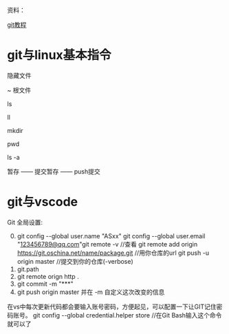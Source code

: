 资料：

[git教程](https://www.runoob.com/manual/git-guide/)

# git与linux基本指令

隐藏文件

~ 根文件

ls

ll

mkdir

pwd

ls -a


暂存 —— 提交暂存 —— push提交
# git与vscode 
Git 全局设置:

 0. git config --global user.name "ASxx" 
git config --global user.email "123456789@qq.com"git remote -v //查看 
git remote add origin https://git.oschina.net/name/package.git   //用你仓库的url
git push -u origin master  //提交到你的仓库(-verbose)
 1. git.path 
 2. git remote orign http .
 3. git commit -m "***"
 4. git push origin master
并在 -m 自定义这次改变的信息

在vs中每次更新代码都会要输入账号密码，方便起见，可以配置一下让GIT记住密码账号。
git config --global credential.helper store   //在Git Bash输入这个命令就可以了